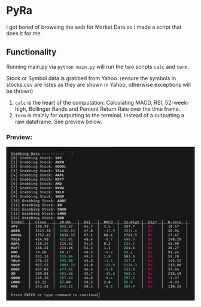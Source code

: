 # PyRa
I got bored of browsing the web for Market Data so I made a script that does it for me.

## Functionality
Running main.py via `python main.py` will run the two scripts `calc` and `term`.

Stock or Symbol data is grabbed from Yahoo. (ensure the symbols in stocks.csv are listes as they are shown in Yahoo, otherwise exceptions will be thrown)

1. `calc` is the heart of the computation. Calculating MACD, RSI, 52-week-high, Bollinger Bands and Percent Return Rate over the time frame.
2. `term` is mainly for outputting to the terminal, instead of a outputting a raw dataframe. See preview below.


### Preview:
![desktop preview](preview.png)

